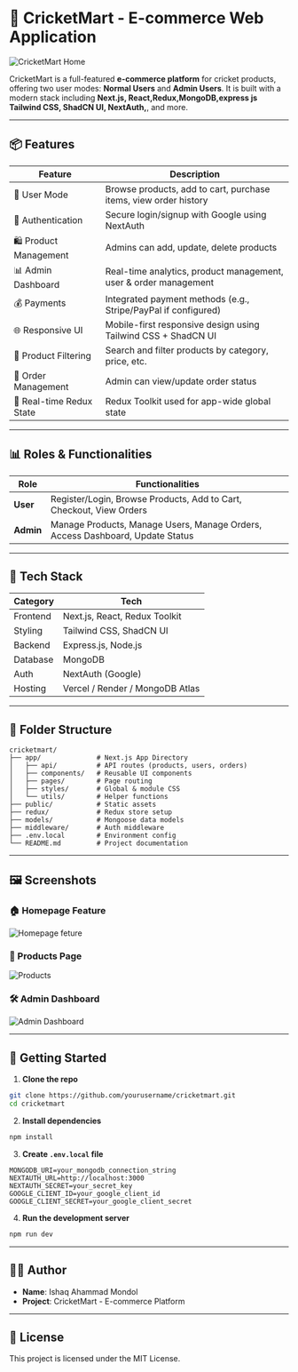 
# 🏏 CricketMart - E-commerce Web Application

![CricketMart Home](https://i.ibb.co/tTJNVC4Z/Home.png)

CricketMart is a full-featured **e-commerce platform** for cricket products, offering two user modes: **Normal Users** and **Admin Users**. It is built with a modern stack including **Next.js, React,Redux,MongoDB,express js Tailwind CSS, ShadCN UI, NextAuth,**, and more.

---

## 📦 Features

| Feature                  | Description                                                                 |
|--------------------------|-----------------------------------------------------------------------------|
| 🛒 User Mode             | Browse products, add to cart, purchase items, view order history            |
| 🔐 Authentication        | Secure login/signup with Google using NextAuth                             |
| 🛍️ Product Management    | Admins can add, update, delete products                                      |
| 📊 Admin Dashboard       | Real-time analytics, product management, user & order management            |
| 💰 Payments              | Integrated payment methods (e.g., Stripe/PayPal if configured)              |
| 🌐 Responsive UI         | Mobile-first responsive design using Tailwind CSS + ShadCN UI               |
| 🔎 Product Filtering     | Search and filter products by category, price, etc.                         |
| 🧾 Order Management       | Admin can view/update order status                                          |
| 🔄 Real-time Redux State | Redux Toolkit used for app-wide global state                                |

---

## 📊 Roles & Functionalities

| Role   | Functionalities                                                                 |
|--------|----------------------------------------------------------------------------------|
| **User**   | Register/Login, Browse Products, Add to Cart, Checkout, View Orders            |
| **Admin**  | Manage Products, Manage Users, Manage Orders, Access Dashboard, Update Status  |

----

## 🧪 Tech Stack

| Category        | Tech                            |
|----------------|----------------------------------|
| Frontend       | Next.js, React, Redux Toolkit    |
| Styling        | Tailwind CSS, ShadCN UI          |
| Backend        | Express.js, Node.js              |
| Database       | MongoDB                          |
| Auth           | NextAuth (Google)                |
| Hosting        | Vercel / Render / MongoDB Atlas  |

---

## 📁 Folder Structure

```
cricketmart/
├── app/              # Next.js App Directory
│   ├── api/          # API routes (products, users, orders)
│   ├── components/   # Reusable UI components
│   ├── pages/        # Page routing
│   ├── styles/       # Global & module CSS
│   └── utils/        # Helper functions
├── public/           # Static assets
├── redux/            # Redux store setup
├── models/           # Mongoose data models
├── middleware/       # Auth middleware
├── .env.local        # Environment config
└── README.md         # Project documentation
```

---

## 🖼️ Screenshots

### 🏠 Homepage Feature
![Homepage feture](https://i.ibb.co.com/zHjXtgyy/Screenshot-2025-08-05-180527.png)

### 📄 Products Page
![Products](https://i.ibb.co/chKCzpJH/products.png)

### 🛠️ Admin Dashboard
![Admin Dashboard](https://i.ibb.co/PGj9bNJD/admindasgboard.png)

---

## 🚀 Getting Started

1. **Clone the repo**
```bash
git clone https://github.com/yourusername/cricketmart.git
cd cricketmart
```

2. **Install dependencies**
```bash
npm install
```

3. **Create `.env.local` file**
```
MONGODB_URI=your_mongodb_connection_string
NEXTAUTH_URL=http://localhost:3000
NEXTAUTH_SECRET=your_secret_key
GOOGLE_CLIENT_ID=your_google_client_id
GOOGLE_CLIENT_SECRET=your_google_client_secret
```

4. **Run the development server**
```bash
npm run dev
```

---

## 🧑‍💻 Author

- **Name**: Ishaq Ahammad Mondol
- **Project**: CricketMart - E-commerce Platform

---

## 📄 License

This project is licensed under the MIT License.

